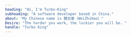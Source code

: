```yaml
---
heading: "Hi, I'm Turbo-King"
subheading: "A software developer based in China."
about: "My Chinese name is 魏志豪（WeiZhiHao）"
Desire: "The harder you work, the luckier you will be. "
handle: "Turbo King"
---
```

